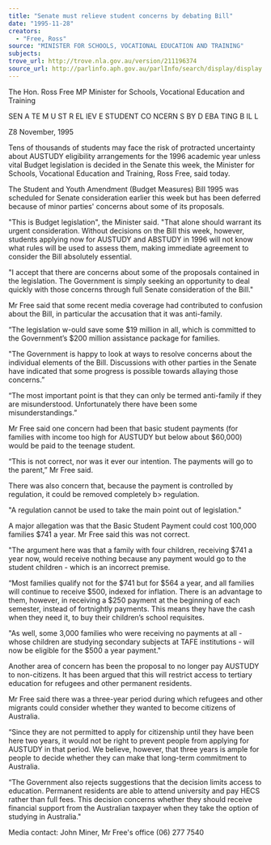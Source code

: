 ```yaml
---
title: "Senate must relieve student concerns by debating Bill"
date: "1995-11-28"
creators:
  - "Free, Ross"
source: "MINISTER FOR SCHOOLS, VOCATIONAL EDUCATION AND TRAINING"
subjects:
trove_url: http://trove.nla.gov.au/version/211196374
source_url: http://parlinfo.aph.gov.au/parlInfo/search/display/display.w3p;query=Id%3A%22media/pressrel/N5N20%22
---
```


 The Hon. Ross Free MP Minister for Schools, Vocational Education and Training

 SEN A TE M U ST R EL IEV E STUDENT CO NCERN S BY D EBA TING  B IL L

 Z8 November, 1995

 Tens of thousands of students may face the risk of protracted uncertainty about AUSTUDY  eligibility arrangements for the 1996 academic year unless vital Budget legislation is decided  in the Senate this week, the Minister for Schools, Vocational Education and Training, Ross  Free, said today.

 The Student and Youth Amendment (Budget Measures) Bill 1995 was scheduled for Senate  consideration earlier this week but has been deferred because of minor parties' concerns about  some of its proposals.

 "This is Budget legislation", the Minister said. "That alone should warrant its urgent  consideration. Without decisions on the Bill this week, however, students applying now for  AUSTUDY and ABSTUDY in 1996 will not know what rules will be used to assess them,  making immediate agreement to consider the Bill absolutely essential.

 "I accept that there are concerns about some of the proposals contained in the legislation. The  Government is simply seeking an opportunity to deal quickly with those concerns through full  Senate consideration of the Bill."

 Mr Free said that some recent media coverage had contributed to confusion about the Bill, in  particular the accusation that it was anti-family.

 “The legislation w-ould save some $19 million in all, which is committed to the Government’s  $200 million assistance package for families.

 "The Government is happy to look at ways to resolve concerns about the individual elements  of the Bill. Discussions with other parties in the Senate have indicated that some progress is  possible towards allaying those concerns.”

 “The most important point is that they can only be termed anti-family if they are  misunderstood. Unfortunately there have been some misunderstandings.”

 Mr Free said one concern had been that basic student payments (for families with income too  high for AUSTUDY but below about $60,000) would be paid to the teenage student.

 “This is not correct, nor was it ever our intention. The payments will go to the parent,” Mr  Free said.

 There was also concern that, because the payment is controlled by regulation, it could be  removed completely b> regulation.

 "A regulation cannot be used to take the main point out of legislation."

 A major allegation was that the Basic Student Payment could cost 100,000 families $741 a  year. Mr Free said this was not correct.

 "The argument here was that a family with four children, receiving $741 a year now, would  receive nothing because any payment would go to the student children - which is an incorrect  premise.

 “Most families qualify not for the $741 but for $564 a year, and all families will continue to  receive $500, indexed for inflation. There is an advantage to them, however, in receiving a  $250 payment at the beginning of each semester, instead of fortnightly payments. This means  they have the cash when they need it, to buy their children’s school requisites.

 "As well, some 3,000 families who were receiving no payments at all - whose children are  studying secondary subjects at TAFE institutions - will now be eligible for the $500 a year  payment."

 Another area of concern has been the proposal to no longer pay AUSTUDY to non-citizens. It has been argued that this will restrict access to tertiary education for refugees and other  permanent residents.

 Mr Free said there was a three-year period during which refugees and other migrants could  consider whether they wanted to become citizens of Australia.

 “Since they are not permitted to apply for citizenship until they have been here two years, it  would not be right to prevent people from applying for AUSTUDY in that period. We  believe, however, that three years is ample for people to decide whether they can make that  long-term commitment to Australia.

 “The Government also rejects suggestions that the decision limits access to education.  Permanent residents are able to attend university and pay HECS rather than full fees. This  decision concerns whether they should receive financial support from the Australian taxpayer  when they take the option of studying in Australia."

 Media contact: John Miner, Mr Free's office (06) 277 7540

